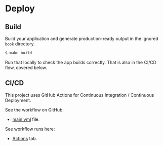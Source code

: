 # **Deploy**


## Build

Build your application and generate production-ready output in the ignored `book` directory.

```sh
$ make build
```

Run that locally to check the app builds correctly. That is also in the CI/CD flow, covered below.


## CI/CD

This project uses GitHub Actions for Continuous Integration / Continuous Deployment.

See the workflow on GitHub:

- [main.yml](https://github.com/MichaelCurrin/mdbook-quickstart/blob/main/.github/workflows/main.yml) file.

See workflow runs here:

- [Actions](https://github.com/MichaelCurrin/mdbook-quickstart/actions) tab.
